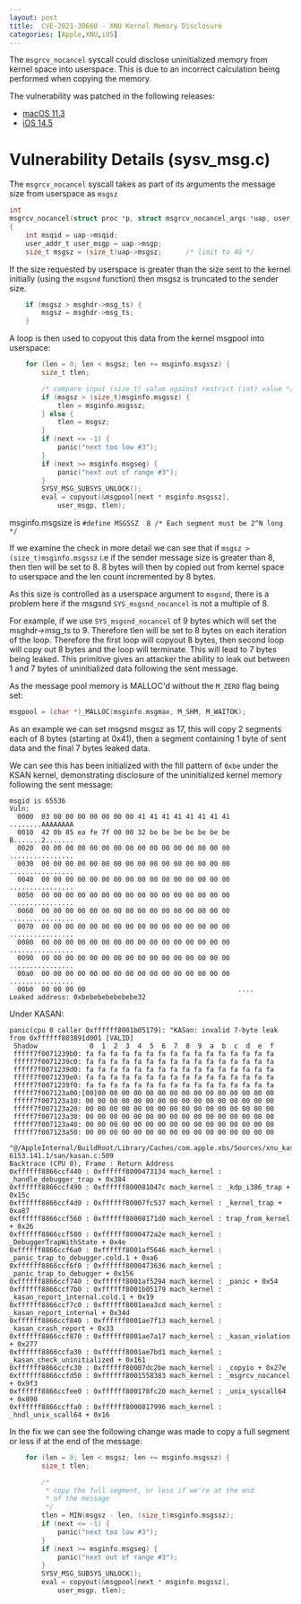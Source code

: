 ```yaml
---
layout: post
title:  CVE-2021-30660 - XNU Kernel Memory Disclosure 
categories: [Apple,XNU,iOS]
---
```


The `msgrcv_nocancel` syscall could disclose uninitialized memory from kernel space into userspace. This is due to an incorrect calculation being performed when copying the memory. 

The vulnerability was patched in the following releases:
* [macOS 11.3](https://support.apple.com/en-us/HT212325) 
* [iOS 14.5](https://support.apple.com/en-us/HT212317)

# Vulnerability Details (sysv_msg.c)

The `msgrcv_nocancel` syscall takes as part of its arguments the message size from userspace as `msgsz` 

```c
int
msgrcv_nocancel(struct proc *p, struct msgrcv_nocancel_args *uap, user_ssize_t *retval)
{
	int msqid = uap->msqid;
	user_addr_t user_msgp = uap->msgp;
	size_t msgsz = (size_t)uap->msgsz;      /* limit to 4G */
```

If the size requested by userspace is greater than the size sent to the kernel initially (using the `msgsnd` function) then msgsz is truncated to the sender size. 

```c
	if (msgsz > msghdr->msg_ts) {
		msgsz = msghdr->msg_ts;
	}
```

A loop is then used to copyout this data from the kernel msgpool into userspace:

```c
	for (len = 0; len < msgsz; len += msginfo.msgssz) {
		size_t tlen;

		/* compare input (size_t) value against restrict (int) value */
		if (msgsz > (size_t)msginfo.msgssz) {
			tlen = msginfo.msgssz;
		} else {
			tlen = msgsz;
		}
		if (next <= -1) {
			panic("next too low #3");
		}
		if (next >= msginfo.msgseg) {
			panic("next out of range #3");
		}
		SYSV_MSG_SUBSYS_UNLOCK();
		eval = copyout(&msgpool[next * msginfo.msgssz],
		    user_msgp, tlen);

```

msginfo.msgsize is `#define MSGSSZ  8 /* Each segment must be 2^N long */`

If we examine the check in more detail we can see that if `msgsz > (size_t)msginfo.msgssz` i.e if the sender message size is greater than 8, then tlen will be set to 8. 8 bytes will then by copied out from kernel space to userspace and the len count incremented by 8 bytes. 

As this size is controlled as a userspace argument to `msgsnd`, there is a problem here if the msgsnd `SYS_msgsnd_nocancel` is not a multiple of 8. 

For example, if we use `SYS_msgsnd_nocancel` of 9 bytes which will set the msghdr->msg_ts to 9. Therefore tlen will be set to 8 bytes on each iteration of the loop. Therefore the first loop will copyout 8 bytes, then second loop will copy out 8 bytes and the loop will terminate. This will lead to 7 bytes being leaked. This primitive gives an attacker the ability to leak out between 1 and 7 bytes of uninitialized data following the sent message. 

As the message pool memory is MALLOC'd without the `M_ZERO` flag being set:

```c
msgpool = (char *)_MALLOC(msginfo.msgmax, M_SHM, M_WAITOK);
```

As an example we can set msgsnd msgsz as 17, this will copy 2 segments each of 8 bytes (starting at 0x41), then a segment containing 1 byte of sent data and the final 7 bytes leaked data. 

We can see this has been initialized with the fill pattern of `0xbe` under the KSAN kernel, demonstrating disclosure of the uninitialized kernel memory following the sent message:

```
msgid is 65536
Vuln:
  0000  03 00 00 00 00 00 00 00 41 41 41 41 41 41 41 41  ........AAAAAAAA
  0010  42 0b 85 ea fe 7f 00 00 32 be be be be be be be  B.......2.......
  0020  00 00 00 00 00 00 00 00 00 00 00 00 00 00 00 00  ................
  0030  00 00 00 00 00 00 00 00 00 00 00 00 00 00 00 00  ................
  0040  00 00 00 00 00 00 00 00 00 00 00 00 00 00 00 00  ................
  0050  00 00 00 00 00 00 00 00 00 00 00 00 00 00 00 00  ................
  0060  00 00 00 00 00 00 00 00 00 00 00 00 00 00 00 00  ................
  0070  00 00 00 00 00 00 00 00 00 00 00 00 00 00 00 00  ................
  0080  00 00 00 00 00 00 00 00 00 00 00 00 00 00 00 00  ................
  0090  00 00 00 00 00 00 00 00 00 00 00 00 00 00 00 00  ................
  00a0  00 00 00 00 00 00 00 00 00 00 00 00 00 00 00 00  ................
  00b0  00 00 00 00                                      ....
Leaked address: 0xbebebebebebebe32

```

Under KASAN:

```
panic(cpu 0 caller 0xffffff8001b05179): "KASan: invalid 7-byte leak from 0xffffff803891d001 [VALID]
 Shadow             0  1  2  3  4  5  6  7  8  9  a  b  c  d  e  f
 fffff7f0071239b0: fa fa fa fa fa fa fa fa fa fa fa fa fa fa fa fa 
 fffff7f0071239c0: fa fa fa fa fa fa fa fa fa fa fa fa fa fa fa fa 
 fffff7f0071239d0: fa fa fa fa fa fa fa fa fa fa fa fa fa fa fa fa 
 fffff7f0071239e0: fa fa fa fa fa fa fa fa fa fa fa fa fa fa fa fa 
 fffff7f0071239f0: fa fa fa fa fa fa fa fa fa fa fa fa fa fa fa fa
 fffff7f007123a00:[00]00 00 00 00 00 00 00 00 00 00 00 00 00 00 00 
 fffff7f007123a10: 00 00 00 00 00 00 00 00 00 00 00 00 00 00 00 00 
 fffff7f007123a20: 00 00 00 00 00 00 00 00 00 00 00 00 00 00 00 00 
 fffff7f007123a30: 00 00 00 00 00 00 00 00 00 00 00 00 00 00 00 00 
 fffff7f007123a40: 00 00 00 00 00 00 00 00 00 00 00 00 00 00 00 00 
 fffff7f007123a50: 00 00 00 00 00 00 00 00 00 00 00 00 00 00 00 00 

"@/AppleInternal/BuildRoot/Library/Caches/com.apple.xbs/Sources/xnu_kasan/xnu-6153.141.1/san/kasan.c:509
Backtrace (CPU 0), Frame : Return Address
0xffffff8866ccf440 : 0xffffff8000473134 mach_kernel : _handle_debugger_trap + 0x384
0xffffff8866ccf490 : 0xffffff800081047c mach_kernel : _kdp_i386_trap + 0x15c
0xffffff8866ccf4d0 : 0xffffff80007fc537 mach_kernel : _kernel_trap + 0xa87
0xffffff8866ccf560 : 0xffffff80008171d0 mach_kernel : trap_from_kernel + 0x26
0xffffff8866ccf580 : 0xffffff8000472a2e mach_kernel : _DebuggerTrapWithState + 0x4e
0xffffff8866ccf6a0 : 0xffffff8001af5646 mach_kernel : _panic_trap_to_debugger.cold.1 + 0xa6
0xffffff8866ccf6f0 : 0xffffff8000473636 mach_kernel : _panic_trap_to_debugger + 0x156
0xffffff8866ccf740 : 0xffffff8001af5294 mach_kernel : _panic + 0x54
0xffffff8866ccf7b0 : 0xffffff8001b05179 mach_kernel : _kasan_report_internal.cold.1 + 0x19
0xffffff8866ccf7c0 : 0xffffff8001aea3cd mach_kernel : _kasan_report_internal + 0x34d
0xffffff8866ccf840 : 0xffffff8001ae7f13 mach_kernel : _kasan_crash_report + 0x33
0xffffff8866ccf870 : 0xffffff8001ae7a17 mach_kernel : _kasan_violation + 0x277
0xffffff8866ccfa30 : 0xffffff8001ae7bd1 mach_kernel : _kasan_check_uninitialized + 0x161
0xffffff8866ccfc30 : 0xffffff80007dc2be mach_kernel : _copyio + 0x27e
0xffffff8866ccfd50 : 0xffffff8001558383 mach_kernel : _msgrcv_nocancel + 0x9f3
0xffffff8866ccfee0 : 0xffffff800178fc20 mach_kernel : _unix_syscall64 + 0x890
0xffffff8866ccffa0 : 0xffffff8000817996 mach_kernel : _hndl_unix_scall64 + 0x16
```

In the fix we can see the following change was made to copy a full segment or less if at the end of the message:

```c
	for (len = 0; len < msgsz; len += msginfo.msgssz) {
		size_t tlen;

		/*
		 * copy the full segment, or less if we're at the end
		 * of the message
		 */
		tlen = MIN(msgsz - len, (size_t)msginfo.msgssz);
		if (next <= -1) {
			panic("next too low #3");
		}
		if (next >= msginfo.msgseg) {
			panic("next out of range #3");
		}
		SYSV_MSG_SUBSYS_UNLOCK();
		eval = copyout(&msgpool[next * msginfo.msgssz],
		    user_msgp, tlen);
```


